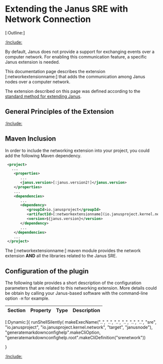 # Extending the Janus SRE with Network Connection

[:Outline:]

[:Include:](./janus.inc)

By default, Janus does not provide a support for exchanging events over a computer
network. For enabling this communication feature, a specific Janus extension is needed.

This documentation page describes the extension [:networkextensionname:] that adds the communication
among Janus nodes over a computer network.

The extension described on this page was defined according to the [standard method for extending Janus](../tutorials/SreExtension.md).

## General Principles of the Extension

[:Include:](./hazelcast.inc)

## Maven Inclusion

In order to include the networking extension into your project, you could add the following Maven dependency.

```xml
 <project>
   ...
    <properties>
       ...
       <janus.version>[:janus.version2!]</janus.version>
    </properties>
    ...
    <dependencies>
       ...
       <dependency>
          <groupId>io.janusproject</groupId>
          <artifactId>[:networkextensionname](io.janusproject.kernel.network)</artifactId>
          <version>${janus.version}</version>
       </dependency>
       ...
    </dependencies>
    ...
 </project>
```

The [:networkextensionname:] maven module provides the network extension **AND** all the libraries related to the Janus SRE.


## Configuration of the plugin

The following table provides a short description of the configuration parameters that are related to this networking
extension.
More details could be obtain by calling your Janus-based software with the command-line option `-H` for example.


| Section | Property | Type | Description |
| ------- | -------- | ---- | ----------- |
[:Dynamic:]{
	runShellSilently(
		makeExecName("..", "..", "..", "..", "..", "..", "sre", "io.janusproject", "io.janusproject.kernel.network", "target", "janusnode"),
		"generatemarkdownconfighelp".makeCliOption,
		"generatemarkdownconfighelp.root".makeCliDefinition("srenetwork"))

}


[:Include:](../legal.inc)

